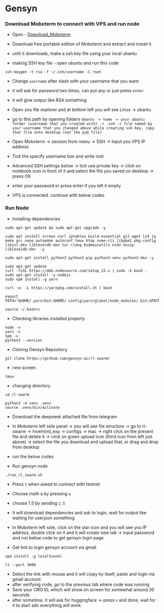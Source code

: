 # Gensyn


### Download Mobxterm to connect with VPS and run node

* Open - [Download_Mobxterm](https://mobaxterm.mobatek.net/download.html)
* Download free portable edition of Mobxterm and extract and install it.
* until it downloads, make a ssh key file using your local ubantu

* making SSH key file - open ubuntu and run this code
```
ssh-keygen -t rsa -f ~/.ssh/username -C root
```
* Change `username` after slash with your username that you want
* it will ask for password two times, can put any or just press `enter`
* it will give output like RSA something
* Open you file explorer and at bottom left you will see Linux -> ubantu
* go to this path by opening folders `Ubantu -> home -> your ubantu folder (username that you created with) -> .ssh -> file named by your username that you changed above while creating ssh key, copy that file onto desktop (not the pub file)`

* Open Mobxterm -> session from menu -> SSH -> Input you VPS IP address
* Tick the specify username box and write root
* Advanced SSH settings below -> tick use private key -> click on notebook icon in front of it and select the file you saved on desktop -> press OK
* enter your password or press enter if you left it empty
* VPS is connected. continue with below codes

### Run Node
* Installing dependencies
```
sudo apt-get update && sudo apt-get upgrade -y
```
```
sudo apt install screen curl iptables build-essential git wget lz4 jq make gcc nano automake autoconf tmux htop nvme-cli libgbm1 pkg-config libssl-dev libleveldb-dev tar clang bsdmainutils ncdu unzip libleveldb-dev  -y
```
```
sudo apt-get install python3 python3-pip python3-venv python3-dev -y
```
```
sudo apt-get update
curl -fsSL https://deb.nodesource.com/setup_22.x | sudo -E bash -
sudo apt-get install -y nodejs
sudo npm install -g yarn
```
```
curl -o- -L https://yarnpkg.com/install.sh | bash
```
```
export PATH="$HOME/.yarn/bin:$HOME/.config/yarn/global/node_modules/.bin:$PATH"
```
```
source ~/.bashrc
```

* Checking libraries installed properly
```
node -v
yarn -v
npm -v
python3 --version
```

* Cloning Gensyn Repository
```
git clone https://github.com/gensyn-ai/rl-swarm/
```

* new screen
```
tmux
```

* changing directory
```
cd rl-swarm
```

```
python3 -m venv .venv
source .venv/bin/activate
```

* Download the deepseek attached file from telegram
* In Mobxterm left side panel -> you will see file structure -> go to rl-swarm -> hivemind_exp -> configs -> mac -> right click on the present file and delete it -> click on green upload icon (third icon from left just above) -> select the file you download and upload that, or drag and drop from desktop
* run the below codes

* Run gensyn node

```
./run_rl_swarm.sh
```

* Press `Y` when asked to connect with testnet
* Choose math a by pressing `a`
* choose 1.5 by sending `1.5` 
* It will download dependencies and ask to login, wait for output like waiting for userjson something
* In Mobxterm left side, click on the star icon and you will see you IP address, double click on it and it will create new tab -> input password and run below code to get gensyn login page

* Get link to login gensyn account via gmail

```
npm install -g localtunnel
```

```
lt --port 3000
```

* Select the link with mouse and it will ciopy by itself, paste and login via gmail account
* after verifying code, go to the previous tab where code was running
* Save your ORG ID, which will show on screen for somewhat around 30 seconds
* after sometime, it will ask for huggingface -> press `n` and done, wait for it to start adn everything will work.
